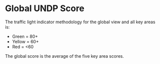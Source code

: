 # Global UNDP Score

The traffic light indicator methodology for the global view and all key areas is:

* Green = 80+
* Yellow = 60+
* Red = <60

The global score is the average of the five key area scores.&#x20;
